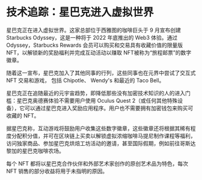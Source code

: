 # 技术追踪：星巴克进入虚拟世界




星巴克正在进入虚拟世界。这家总部位于西雅图的咖啡巨头于 9 月宣布创建 Starbucks Odyssey，这是一种将于 2022 年底推出的 Web3 体验。通过 Odyssey，Starbucks Rewards 会员可以购买和交易具有收藏价值的限量版 NFT，以解锁新的奖励福利并完成互动活动以赚取 NFT被称为“旅程邮票”的数字徽章。

随着这一宣布，星巴克加入了其他同事的行列，这些同事也在元界中尝试了交互式 NFT 交易和游戏， 包括 Chipotle、 Wendy's 和最近的 Taco Bell。

星巴克正在追随最近的元宇宙趋势，即降低那些没有加密技术知识的人的进入门槛：星巴克奥德赛体验不需要用户使用 Oculus Quest 2（或任何其他特殊设备），它可以通过星巴克进入奖励应用程序。用户也不需要拥有加密钱包来购买可收藏的 NFT。

据星巴克称，互动游戏将鼓励用户收集这些数字徽章，这些徽章还将根据其稀有程度分配积分值，并可在区块链上买卖以解锁虚拟浓缩咖啡马提尼制作课程等福利，访问独家商品、参加星巴克烘焙工坊活动的邀请，甚至国际假期，例如前往哥斯达黎加的星巴克咖啡农场。

每个 NFT 都将以星巴克合作伙伴和外部艺术家创作的原创艺术品为特色，每次 NFT 销售的部分收益将用于未指明的原因。
